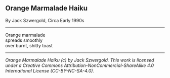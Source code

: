 ## Orange Marmalade Haiku

By Jack Szwergold, Circa Early 1990s

***

Orange marmalade<br />
spreads smoothly<br />
over burnt, shitty toast

***

*Orange Marmalade Haiku (c) by Jack Szwergold. This work is licensed under a Creative Commons Attribution-NonCommercial-ShareAlike 4.0 International License (CC-BY-NC-SA-4.0).*